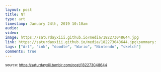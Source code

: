 ```yaml
---
layout: post
title: NT
type: art
timestamp: January 24th, 2019 10:10am
audio: 
video: 
image: https://saturdayxiii.github.io/media/182273048644.jpg
link: https://saturdayxiii.github.io/media/182273048644.jpg\summary: 
tags: ["Art", "ink", "doodle", "Wario", "Nintendo", "sketch"]
comments: true
---
```

  
<small>source: https://saturdayxiii.tumblr.com/post/182273048644</small>